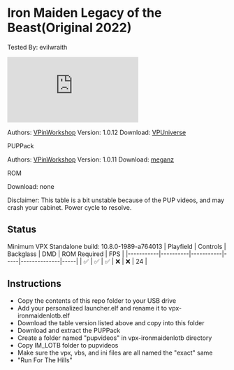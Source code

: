 # Iron Maiden Legacy of the Beast(Original 2022)
Tested By: evilwraith

![Table Preview](https://www.vpforums.org/index.php?app=downloads&module=display&section=screenshot&record=103817&id=14337&full=1)

Authors: [VPinWorkshop](https://www.vpforums.org/index.php?showuser=277)
Version: 1.0.12
Download: [VPUniverse](https://vpuniverse.com/files/file/12603-iron-maiden-legacy-of-the-beast-original-2022-vpw)

PUPPack

Authors: [VPinWorkshop](https://vpuniverse.com/profile/5-wildman/)
Version: 1.0.11
Download: [meganz](https://mega.nz/file/KFpxTAhC#gqsHVYJLRxtGYU0erF3SvoBQi7q7LBnT9YNUkcBG5iE)

ROM

Download: none

Disclaimer: This table is a bit unstable because of the PUP videos, and may crash your cabinet. Power cycle to resolve. 

## Status 

Minimum VPX Standalone build: 10.8.0-1989-a764013
| Playfield | Controls | Backglass | DMD | ROM Required | FPS | 
|-----------|----------|-----------|-----|--------------|-----|
| :white_check_mark: | :white_check_mark: | :white_check_mark: | :x: | :x: | 24 |

## Instructions

- Copy the contents of this repo folder to your USB drive
- Add your personalized launcher.elf and rename it to vpx-ironmaidenlotb.elf
- Download the table version listed above and copy into this folder
- Download and extract the PUPPack
- Create a folder named "pupvideos" in vpx-ironmaidenlotb directory
- Copy IM_LOTB folder to pupvideos 
- Make sure the vpx, vbs, and ini files are all named the "exact" same
- "Run For The Hills"

